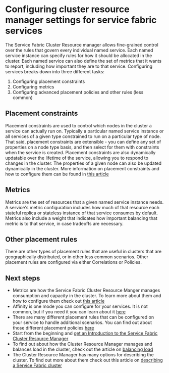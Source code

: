 <properties
    pageTitle="Configure Services With the Service Fabric Cluster Resource Manager | Azure"
    description="Describing a Service Fabric Service by specifying metrics, placement constraints, and other placement policies."
    services="service-fabric"
    documentationcenter=".net"
    author="masnider"
    manager="timlt"
    editor="" />
<tags
    ms.assetid="16e135c1-a00a-4c6f-9302-6651a090571a"
    ms.service="Service-Fabric"
    ms.devlang="dotnet"
    ms.topic="article"
    ms.tgt_pltfrm="NA"
    ms.workload="NA"
    ms.date="01/05/2017"
    wacn.date=""
    ms.author="masnider" />

# Configuring cluster resource manager settings for service fabric services
The Service Fabric Cluster Resource manager allows fine-grained control over the rules that govern every individual named service. Each named service instance can specify rules for how it should be allocated in the cluster. Each named service can also define the set of metrics that it wants to report, including how important they are to that service. Configuring services breaks down into three different tasks:

1. Configuring placement constraints
2. Configuring metrics
3. Configuring advanced placement policies and other rules (less common)

## Placement constraints
Placement constraints are used to control which nodes in the cluster a service can actually run on. Typically a particular named service instance or all services of a given type constrained to run on a particular type of node. That said, placement constraints are extensible - you can define any set of properties on a node type basis, and then select for them with constraints when the service is created. Placement constraints are also dynamically updatable over the lifetime of the service, allowing you to respond to changes in the cluster. The properties of a given node can also be updated dynamically in the cluster. More information on placement constraints and how to configure them can be found in [this article](/documentation/articles/service-fabric-cluster-resource-manager-cluster-description/#placement-constraints-and-node-properties)

## Metrics
Metrics are the set of resources that a given named service instance needs. A service's metric configuration includes how much of that resource each stateful replica or stateless instance of that service consumes by default. Metrics also include a weight that indicates how important balancing that metric is to that service, in case tradeoffs are necessary.

## Other placement rules
There are other types of placement rules that are useful in clusters that are geographically distributed, or in other less common scenarios. Other placement rules are configured via either Correlations or Policies.

## Next steps
- Metrics are how the Service Fabric Cluster Resource Manger manages consumption and capacity in the cluster. To learn more about them and how to configure them check out [this article](/documentation/articles/service-fabric-cluster-resource-manager-metrics/)
- Affinity is one mode you can configure for your services. It is not common, but if you need it you can learn about it [here](/documentation/articles/service-fabric-cluster-resource-manager-advanced-placement-rules-affinity/)
- There are many different placement rules that can be configured on your service to handle additional scenarios. You can find out about those different placement policies [here](/documentation/articles/service-fabric-cluster-resource-manager-advanced-placement-rules-placement-policies/)
- Start from the beginning and [get an Introduction to the Service Fabric Cluster Resource Manager](/documentation/articles/service-fabric-cluster-resource-manager-introduction/)
- To find out about how the Cluster Resource Manager manages and balances load in the cluster, check out the article on [balancing load](/documentation/articles/service-fabric-cluster-resource-manager-balancing/)
- The Cluster Resource Manager has many options for describing the cluster. To find out more about them check out this article on [describing a Service Fabric cluster](/documentation/articles/service-fabric-cluster-resource-manager-cluster-description/)
